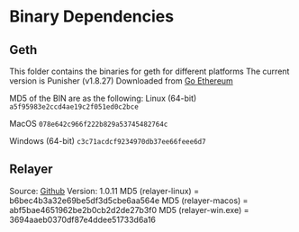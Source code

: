 Binary Dependencies
===================

Geth
----

This folder contains the binaries for geth for different platforms
The current version is Punisher (v1.8.27)
Downloaded from [Go Ethereum](https://geth.ethereum.org/downloads/)

MD5 of the BIN are as the following:
Linux (64-bit)
`a5f95983e2ccd4ae19c2f051ed0c2bce`

MacOS
`078e642c966f222b829a53745482764c`

Windows (64-bit)
`c3c71acdcf9234970db37ee66feee6d7`


Relayer
-------

Source: [Github](https://www.github.com/syscoin/relayer/)
Version: 1.0.11
MD5 (relayer-linux) = b6bec4b3a32e69be5df3d5cbe6aa564e
MD5 (relayer-macos) = abf5bae4651962be2b0cb2d2de27b3f0
MD5 (relayer-win.exe) = 3694aaeb0370df87e4ddee51733d6a16
